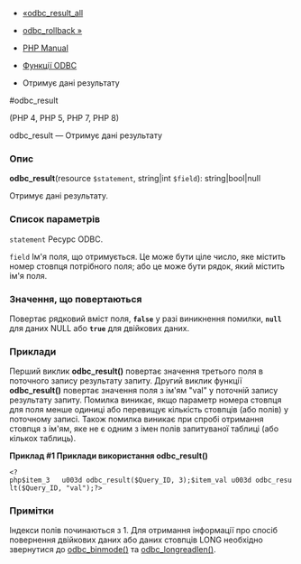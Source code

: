 - [«odbc_result_all](function.odbc-result-all.md)
- [odbc_rollback »](function.odbc-rollback.md)

- [PHP Manual](index.md)
- [Функції ODBC](ref.uodbc.md)
- Отримує дані результату

#odbc_result

(PHP 4, PHP 5, PHP 7, PHP 8)

odbc_result — Отримує дані результату

### Опис

**odbc_result**(resource `$statement`, string\|int `$field`):
string\|bool\|null

Отримує дані результату.

### Список параметрів

`statement`
Ресурс ODBC.

`field`
Ім'я поля, що отримується. Це може бути ціле число, яке містить номер
стовпця потрібного поля; або це може бути рядок, який містить ім'я поля.

### Значення, що повертаються

Повертає рядковий вміст поля, **`false`** у разі виникнення
помилки, **`null`** для даних NULL або **`true`** для двійкових даних.

### Приклади

Перший виклик **odbc_result()** повертає значення третього поля в
поточного запису результату запиту. Другий виклик функції
**odbc_result()** повертає значення поля з ім'ям "val" у поточній
запису результату запиту. Помилка виникає, якщо параметр номера
стовпця для поля менше одиниці або перевищує кількість стовпців (або
полів) у поточному записі. Також помилка виникає при спробі отримання
стовпця з ім'ям, яке не є одним з імен полів запитуваної
таблиці (або кількох таблиць).

**Приклад #1 Приклади використання **odbc_result()****

` <?php$item_3   u003d odbc_result($Query_ID, 3);$item_val u003d odbc_result($Query_ID, "val");?> `

### Примітки

Індекси полів починаються з 1. Для отримання інформації про спосіб
повернення двійкових даних або даних стовпців LONG необхідно звернутися
до [odbc_binmode()](function.odbc-binmode.md) та
[odbc_longreadlen()](function.odbc-longreadlen.md).
